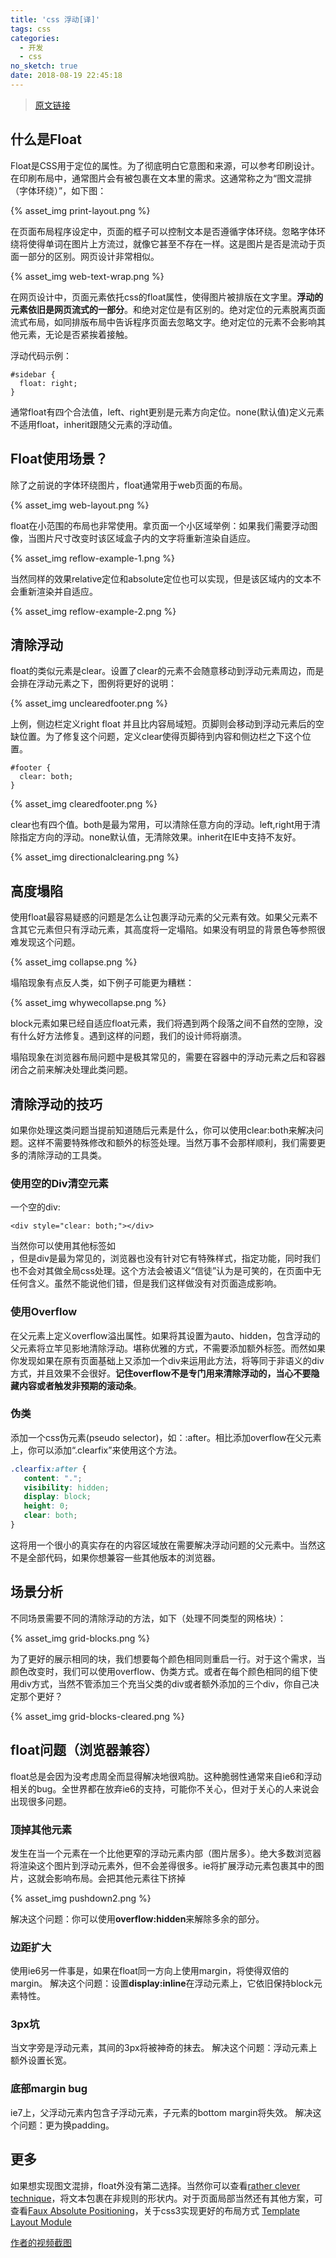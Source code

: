 ```yaml
---
title: 'css 浮动[译]'
tags: css
categories:
  - 开发
  - css
no_sketch: true
date: 2018-08-19 22:45:18
---
```



> [原文链接](https://css-tricks.com/all-about-floats/)

## 什么是Float
Float是CSS用于定位的属性。为了彻底明白它意图和来源，可以参考印刷设计。在印刷布局中，通常图片会有被包裹在文本里的需求。这通常称之为“图文混排（字体环绕）”，如下图：

{% asset_img print-layout.png %}

在页面布局程序设定中，页面的框子可以控制文本是否遵循字体环绕。忽略字体环绕将使得单词在图片上方流过，就像它甚至不存在一样。这是图片是否是流动于页面一部分的区别。网页设计非常相似。

{% asset_img web-text-wrap.png %}

在网页设计中，页面元素依托css的float属性，使得图片被排版在文字里。**浮动的元素依旧是网页流式的一部分**。和绝对定位是有区别的。绝对定位的元素脱离页面流式布局，如同排版布局中告诉程序页面去忽略文字。绝对定位的元素不会影响其他元素，无论是否紧挨着接触。

浮动代码示例：
````
#sidebar {
  float: right;			
}
````
通常float有四个合法值，left、right更别是元素方向定位。none(默认值)定义元素不适用float，inherit跟随父元素的浮动值。

## Float使用场景？
除了之前说的字体环绕图片，float通常用于web页面的布局。

{% asset_img web-layout.png %}

float在小范围的布局也非常使用。拿页面一个小区域举例：如果我们需要浮动图像，当图片尺寸改变时该区域盒子内的文字将重新渲染自适应。

{% asset_img reflow-example-1.png %}

当然同样的效果relative定位和absolute定位也可以实现，但是该区域内的文本不会重新渲染并自适应。

{% asset_img reflow-example-2.png %}

## 清除浮动
float的类似元素是clear。设置了clear的元素不会随意移动到浮动元素周边，而是会排在浮动元素之下，图例将更好的说明：

{% asset_img unclearedfooter.png %}

上例，侧边栏定义right float 并且比内容局域短。页脚则会移动到浮动元素后的空缺位置。为了修复这个问题，定义clear使得页脚待到内容和侧边栏之下这个位置。
````
#footer {
  clear: both;			
}
````
{% asset_img clearedfooter.png %}

clear也有四个值。both是最为常用，可以清除任意方向的浮动。left,right用于清除指定方向的浮动。none默认值，无清除效果。inherit在IE中支持不友好。

{% asset_img directionalclearing.png %}

## 高度塌陷
使用float最容易疑惑的问题是怎么让包裹浮动元素的父元素有效。如果父元素不含其它元素但只有浮动元素，其高度将一定塌陷。如果没有明显的背景色等参照很难发现这个问题。

{% asset_img collapse.png %}

塌陷现象有点反人类，如下例子可能更为糟糕：

{% asset_img whywecollapse.png %}

block元素如果已经自适应float元素，我们将遇到两个段落之间不自然的空隙，没有什么好方法修复。遇到这样的问题，我们的设计师将崩溃。

塌陷现象在浏览器布局问题中是极其常见的，需要在容器中的浮动元素之后和容器闭合之前来解决处理此类问题。

## 清除浮动的技巧
如果你处理这类问题当提前知道随后元素是什么，你可以使用clear:both来解决问题。这样不需要特殊修改和额外的标签处理。当然万事不会那样顺利，我们需要更多的清除浮动的工具类。

### 使用空的Div清空元素
一个空的div:
````
<div style="clear: both;"></div>
````
当然你可以使用其他标签如<br>，但是div是最为常见的，浏览器也没有针对它有特殊样式，指定功能，同时我们也不会对其做全局css处理。这个方法会被语义“信徒”认为是可笑的，在页面中无任何含义。虽然不能说他们错，但是我们这样做没有对页面造成影响。

### 使用Overflow
在父元素上定义overflow溢出属性。如果将其设置为auto、hidden，包含浮动的父元素将立竿见影地清除浮动。堪称优雅的方式，不需要添加额外标签。而然如果你发现如果在原有页面基础上又添加一个div来运用此方法，将等同于非语义的div方式，并且效果不会很好。**记住overflow不是专门用来清除浮动的，当心不要隐藏内容或者触发非预期的滚动条**。

### 伪类
添加一个css伪元素(pseudo selector)，如：:after。相比添加overflow在父元素上，你可以添加“.clearfix”来使用这个方法。
````css
.clearfix:after { 
   content: "."; 
   visibility: hidden; 
   display: block; 
   height: 0; 
   clear: both;
}
````
这将用一个很小的真实存在的内容区域放在需要解决浮动问题的父元素中。当然这不是全部代码，如果你想兼容一些其他版本的浏览器。

## 场景分析
不同场景需要不同的清除浮动的方法，如下（处理不同类型的网格块）：

{% asset_img grid-blocks.png %}

为了更好的展示相同的块，我们想要每个颜色相同则重启一行。对于这个需求，当颜色改变时，我们可以使用overflow、伪类方式。或者在每个颜色相同的组下使用div方式，当然不管添加三个充当父类的div或者额外添加的三个div，你自己决定那个更好？

{% asset_img grid-blocks-cleared.png %}

## float问题（浏览器兼容）
float总是会因为没考虑周全而显得解决地很鸡肋。这种脆弱性通常来自ie6和浮动相关的bug。全世界都在放弃ie6的支持，可能你不关心，但对于关心的人来说会出现很多问题。

### 顶掉其他元素
发生在当一个元素在一个比他更窄的浮动元素内部（图片居多）。绝大多数浏览器将渲染这个图片到浮动元素外，但不会差得很多。ie将扩展浮动元素包裹其中的图片，这就会影响布局。会把其他元素往下挤掉

{% asset_img pushdown2.png %}

解决这个问题：你可以使用**overflow:hidden**来解除多余的部分。

### 边距扩大
使用ie6另一件事是，如果在float同一方向上使用margin，将使得双倍的margin。
解决这个问题：设置**display:inline**在浮动元素上，它依旧保持block元素特性。

### 3px坑
当文字旁是浮动元素，其间的3px将被神奇的抹去。
解决这个问题：浮动元素上额外设置长宽。

### 底部margin bug
ie7上，父浮动元素内包含子浮动元素，子元素的bottom margin将失效。
解决这个问题：更为换padding。

## 更多
如果想实现图文混排，float外没有第二选择。当然你可以查看[rather clever technique](http://blog.ideashower.com/post/15139639050/css-text-wrapper)，将文本包裹在非规则的形状内。对于页面局部当然还有其他方案，可查看[Faux Absolute Positioning](https://alistapart.com/article/fauxabsolutepositioning)，关于css3实现更好的布局方式
[Template Layout Module](https://www.w3.org/TR/2009/WD-css3-layout-20090402/)

[作者的视频截图](https://css-tricks.com/video-screencasts/42-all-about-floats-screencast/)